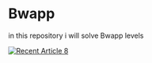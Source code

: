 # Bwapp
in this repository i will solve Bwapp levels

<a target="_blank" href="https://github-readme-medium-recent-article.vercel.app/medium/@mennashaaban00/8"><img src="https://github-readme-medium-recent-article.vercel.app/medium/@mennashaaban00/8" alt="Recent Article 8"> 
